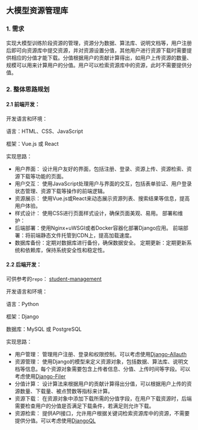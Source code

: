 ## 大模型资源管理库

### 1. 需求
实现大模型训练阶段资源的管理，资源分为数据、算法库、说明文档等，用户注册后即可向资源库中提交资源，并对资源设置分值，其他用户进行资源下载时需要提供相应的分值才能下载。分值根据用户的贡献计算得出，如用户上传资源的数量、规模可以用来计算用户的分值。用户可以检索资源库中的资源，此时不需要提供分值。

### 2. 整体思路规划

#### 2.1 前端开发：
开发语言和环境：

语言：HTML、CSS、JavaScript

框架：Vue.js 或 React

实现思路：

- 用户界面： 设计用户友好的界面，包括注册、登录、资源上传、资源检索、资源下载等功能的页面。
- 用户交互： 使用JavaScript处理用户与界面的交互，包括表单验证、用户登录状态管理、资源下载等操作的前端逻辑。
- 资源展示： 使用Vue.js或React来动态展示资源列表、搜索结果等信息，提高用户体验。
- 样式设计： 使用CSS进行页面样式设计，确保页面美观、易用。
部署和维护：
- 后端部署：使用Nginx+uWSGI或者Docker容器化部署Django应用。
前端部署：将前端静态文件托管到CDN上，提高加载速度。
- 数据库备份：定期对数据库进行备份，确保数据安全。
定期更新：定期更新系统和依赖库，保持系统安全性和稳定性。

#### 2.2 后端开发：

可供参考的`repo`：
[student-management](https://github.com/jobic10/student-management-using-django)

开发语言和环境：

语言：Python

框架：Django

数据库：MySQL 或 PostgreSQL

实现思路：

- 用户管理： 管理用户注册、登录和权限控制。可以考虑使用[Django-Allauth](https://github.com/pennersr/django-allauth)
- 资源管理： 使用Django的模型来定义资源对象，包括数据、算法库、说明文档等信息。每个资源对象需要包含上传者信息、分值、上传时间等字段。可以考虑使用[Django-Filer](https://github.com/django-cms/django-filer)
- 分值计算： 设计算法来根据用户的贡献计算得出分值，可以根据用户上传的资源数量、下载量、被点赞数等指标来计算。
- 资源下载： 在资源对象中添加下载所需的分值字段，在用户下载资源时，后端需要检查用户的分值是否满足下载条件，若满足则允许下载。
- 资源检索： 提供API接口，允许用户根据关键词检索资源库中的资源，不需要提供分值。可以考虑使用[DjangoQL](https://github.com/ivelum/djangoql)
